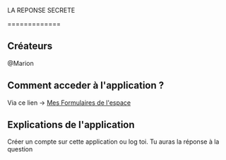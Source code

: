 LA REPONSE SECRETE

=============

## Créateurs

@Marion 

## Comment acceder à l'application ?

Via ce lien -> [Mes Formulaires de l'espace](https://secretthp18.herokuapp.com/)

## Explications de l'application

Créer un compte sur cette application ou log toi.
Tu auras la réponse à la question

